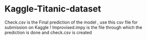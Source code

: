 # Kaggle-Titanic-dataset

Check.csv is the Final prediction of the model , use this csv file for submission on Kaggle ! 
Improvised.impy is the file through which the prediction is done and check.csv is created 
